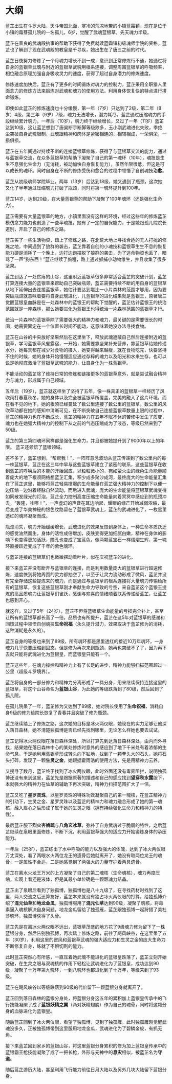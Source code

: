 # 大纲

蓝芷出生在斗罗大陆，天斗帝国北面，寒冷的荒凉地带的小镇蓝霜镇，现在是位于小镇的霜芽孤儿院的一名孤儿，6岁，觉醒了武魂蓝银草，先天魂力半级。

蓝芷在善良的武魂殿执事的帮助下获得了免费就读蓝霜镇初级魂师学院的资格。蓝芷也了解到了现在武魂殿的教皇是千寻疾，她出生在了唐三之前的时代。

蓝芷日夜努力修炼了一个月魂力增长不到一成，意识到正常修炼行不通，她通过将自身的蓝银草武魂与附近的蓝银草武魂用根系连接，调整周围蓝银草的呼吸频率，相位融合原理加强自身吸收灵力的速度，获得了超过自身潜力的修炼速度。

修炼速度加快后，蓝芷有了更多的时间锻炼对魂力的控制力，蓝芷采用全职猎人里面念力的修炼方法来锻炼对武魂和魂力的使用方法。利用身体恢复快的特点进行拼命锻炼。

即使如此蓝芷的修炼速度也十分缓慢，第一年（7岁）只达到了2级，第二年（8岁）4级，第三年（9岁）7级，魂力无法增长，潜力耗尽，蓝芷通过压缩魂力的手段继续累计魂力，一年后（10岁），魂力终于继续增长，又过了一年（11岁）蓝芷达到10级，这让蓝芷想到了唐昊断手断脚等级跌多，玉小刚武魂进化失败，季绝尘突破自身武魂限制，武魂跟精神和肉体是紧密相连的，相辅相成，一荣俱荣，一损俱损。

蓝芷在五年间通过持续不断的连接蓝银草修炼，获得了与蓝银草交流的能力，通过与蓝银草交流，在众多蓝银草的帮助下凝聚了自己的第一魂环（10年），魂技是生生不息强化生命力（无消耗，被动加快自身恢复能力），虽然年限很低，但这是可以成长的魂环。同时自身在不断的修炼受伤和愈合的过程中领悟了自创魂技**治愈**。

蓝芷从初级魂师学院毕业，两年（13岁）后达到18级，她又遇到了瓶颈，这次她又化了半年通过压缩魂力打破了瓶颈，同时将第一魂环提升到100年。

蓝芷14岁，达到20级，在大量蓝银草的帮助下凝聚了100年魂环（还是强化生命力）。

蓝芷需要有大量蓝银草的地方，小镇里面没有这样的环境，经过这些年的修炼蓝芷模仿念力能力也创造了一些半魂技，她有了一定的自保能力，于是她跟孤儿院院长道别，开启了自己的修炼之路。

蓝芷买了一些生活物资，踏上了修炼之路，在北荒大地上寻找合适的无人打扰的修炼之地，中间遇到了狼群的袭击，蓝芷靠着自创的小魂技和蓝银草生生不息的恢复能力硬是消耗了一个晚上，边打边跑摆脱了狼群的袭击，为了逃命物资也丢了，暗骂了一声“狗东西！”蓝芷继续了旅程，路上通过抓捕小动物维生，并且收集了很多坚果。

蓝芷到达了一处贫瘠的山谷，这里附近蓝银草很多非常适合蓝芷的突破计划，蓝芷打算连接大量的蓝银草来帮助自己突破瓶颈，蓝芷需要持续不断的用自身的蓝银草从地下延伸出去连接蓝银草，她估计要达到堪比一小片森林的范围才够用，因为要突破瓶颈就意味着要将自身武魂进化，儿蓝银草的进化结果就是蓝银王，原著唐三觉醒蓝银皇血脉是在一处森林中的蓝银王的帮助下觉醒的，蓝芷估计蓝银王的统治范围就是一座森林，那么她要进化为蓝银王也得统治一片森林范围的蓝银草才行。

统治一片森林的蓝银草除了需要强大的精神力和魂力，最关键的是需要很长的时间，她需要固定在一个位置长时间不能动，这意味着她没办法寻找食物。

蓝芷在山谷的中央放好坚果然后在这里坐下，释放武魂遮蔽自己然后连接附近的蓝银草，学习蓝银草风餐露宿，一开始，她需要靠坚果补充营养，靠蓝银草给她传递水分，她每天都在减少对食物的摄入，她变得越来越瘦，就在食物吃完，快要坚持不住的时候，她的身体开始慢慢适应通过存粹的魂力以及阳光和水来生存，也可以说是她彻底激活了蓝银草武魂的能力，让自身化为一株蓝银草。

不能活动的蓝芷除了维持日常的修炼和链接更多的蓝银草意外，就是尝试融合精神力与魂力，形成属于自己领域。

五年后（19岁），蓝芷就这样坐了坚持了五年，像一株真正的蓝银草一样经历了风吹雨打春夏秋冬，她的身体以及完全被蓝银草所覆盖，完美的融入了这片环境，而在看不见的地下，她的根须已经蔓延了数公里连接了数公里的蓝银草，数公里的风吹草动都在她的感知中清晰可见，在不断突破自己连接蓝银草数量上限的过程中，蓝芷的精神力也在不断成长，蓝芷的精神力在五年不眠不休的苦修中发生了质变，魂力也在她强大精神力的控制下从之前的气态压缩成为了液态，等级已然来到了50级。

蓝芷的第三第四魂环同样都是强化生命力，并且都被她提升到了9000年以上的年限。
蓝芷还领悟了蓝银领域。

差不多了，蓝芷想到，“帮帮我！”，一阵阵意念波动从蓝芷传递到了数公里内的每一株蓝银草，蓝芷在这三年中早与这些蓝银草建立了紧密的联系，这些蓝银草在收到蓝芷的呼唤后的本能的开始回应，以粒粒微小的，宛如萤火虫的绿色生命能量顺着庞大的地下根须网络想蓝芷汇集，积少成多聚沙成河，最终庞大的生命能量汇集在了蓝芷这里，能够将蓝芷轻易撑爆的生命能量在蓝芷强大精神力的控制下以便一边压缩一边沿着经脉自然流动，而后进入武魂，庞大的生命能量将蓝银草武魂变得如同散发绿光的灯泡，蓝芷全力控制高度压缩生命能量向着冥冥中感应到的瓶颈冲去，“轰隆，咔嚓！”，一声虚幻的声音在耳边响起，耀眼的绿芒开始减弱浓缩，最后变成了华美神秘的银色纹路留在了蓝银草武魂上，蓝芷的武魂进化了，一枚黑里透红的魂环凝聚而成。

瓶颈消失，魂力开始缓缓增长，武魂进化的效果反馈到身体上，一种生命本质跃迁的感觉油然而生，身体的活性成倍增加，皮肤变得更加细腻白嫩，精神在身体的影响下也变得更加活跃，瞳孔也变成了宝蓝色，像两颗蓝宝石一样熠熠生辉，第一魂环直接跃迁变成了千年的紫色魂环。

与蓝芷连接的蓝银草们也微微摆动着叶片，似在庆祝蓝芷的进化。

接下来蓝芷并没有断开与蓝银草的连接，而是利用数量庞大的蓝银草进行超速修炼，速度快到将她周围的灵力都抽空了，以至于让灵力流动形成了微风，蓝芷并没有完全存储这些提炼来的魂力，而是通过与蓝银草的根系连接将大量魂力传输给所有的蓝银草，恢复这些蓝银草刚才奉献生命力导致的亏空，来自蓝芷这个蓝银王提炼的高品质魂力让蓝银草们雀跃，感谢与欢喜的情绪顺着联系传递给蓝芷，让蓝芷也感到开心。

就这样，又过了5年（24岁），蓝芷不但将蓝银草生命能量的亏损完全补上，甚至让所有的蓝银草都长高了一倍，品质也有所提升，蓝芷在这5年对蓝银草的感谢和回馈过程中领悟自创魂技**生命祝福**（永久提升潜力，效果取决于蓝芷修为的消耗，这种消耗是永久的）。

蓝芷自身的等级也来到了89级，所有魂环都是黑里透红的接近10万年魂环，一身魂力几乎快要压缩到固态，但是修为再次来到瓶颈，她再也突破不了了，因为再下去就只能将武魂进化为蓝银皇，而蓝银皇只能有一个。

蓝芷这些年，在魂力操控和精神力上有了长足的进步，精神力能够扫描范围超过一公里（超级斗罗境界）。

蓝芷将自身的一部分修为和精神力分离形成了一具分身，用来继续保持连接这里的蓝银草，将这个山谷命名为**蓝银山谷**，为此她的等级跌落到了80级，然后回到了孤儿院。

在孤儿院呆了一年，蓝芷修为又达到了89级，她对院长使用了**生命祝福**，消耗自身9级的修为给院长恢复了青春并且突破了修为瓶颈。

蓝芷继续踏上了修炼之路，这次她的目标是冰火两仪眼，她现在的实力足够让他深入落日森林，她不清楚独孤博是否已经先找到哪里，无论怎么样她也要去试试。

蓝芷记得冰火两仪眼在落日森林深处，所以打算先到达落日森林深处，由内而外寻找，结果她在落日森林中心的某处修炼时意外的感应到了地下千米处有着浓郁的生命气息，于是她利用蓝银草形成转头向下钻地，找到了一颗拳头大的石头，她将石头打碎，发现了一颗**生灵之金**，她跟据霍雨浩的使用方法，先是用精神力云养。

又搜寻了数月，蓝芷终于找到了冰火两仪眼，此时外面还没有毒雾阻拦，说明独孤博还没有来到这里，蓝芷先是跟据原著的描述和自己的感应找到**望穿秋水露**服下，本就强大的精神力在仙草的辅助下再次突破，精神力扫描范围扩大了一倍。

蓝芷又吃了**星罗灵珠**，以星罗灵珠的特殊功效凝聚自己的第一魂核，在蓝芷精神力的引动下，生灵之金、星罗灵珠以及蓝芷的精神力和魂力融合形成了她的第一魂核，融入眉心之后形成了属于她的生灵之眼（拥有持续强化生命力和精神力的特性）。

最后蓝芷服下**烈火杏娇疏**与**八角玄冰草**，弥补了自身武魂过于脆弱的特性，之后蓝芷继续在泉眼里面修炼，不断下沉，利用蓝银草强大的适应力开始锻炼身体的承压能力。

一年后（25岁），蓝芷练出了水中呼吸的能力以及强大的体魄，达到了冰火两仪眼万丈深处，看了两眼水火两位龙王的遗骨后她就离开了，她没有取两位龙王的魂骨，一是属性不合适，二是她感觉到了两强大的力量守护着两具遗骨。

蓝芷在离水火龙王万米的上方凝聚了自己的第二魂核（生命魂核），魂力再度压缩，宏观上看还是液体，但是其最小单位确是一颗颗魂力结晶。

蓝芷出了泉眼后看到了独孤博，独孤博也是八十九级了，在寻找药材时找到了这里，两人交流之后还算友好，蓝芷本来就没有独占冰火两仪眼的打算，给独孤博介绍了**混元仙草**和**地龙金瓜**，独孤博服用了**混元仙草**达到90级，凝聚了魂核，将毒素逼入魂核解决自身问题，地龙金瓜留给了独孤雁，蓝芷跟独孤博一起狩猎了美杜莎魂环，独孤博获得了头骨。

蓝芷先是在离冰火两仪眼不远出，蓝银草茂盛的地方花了9级魂力修为留下了一株蓝银分身，然后告别独孤博，再次踏上修炼之路，前往了飓风峡谷，在这里呆了五年（30岁），利用这里的罡风和蓝银草武魂的强大适应力和生灵之金的庞大生命力不断修复自身，练就了不惧切割的能力。

此时蓝芷突然心有所感，一直压着她武魂不能进化的蓝银皇跌落了，蓝芷立刻开始突破，在生灵之眼与双魂核的作用下轻松让武魂进化为了蓝银皇，成功达到90级，凝聚了十万年第九魂环，一到八魂环也都进化到了十万年，等级来到了93级。

蓝芷在飓风峡谷以等级跌落到90级的代价留下一颗蓝银分身就离开了。

蓝芷回到落日森林的蓝银分身处，将蓝银分身这五年的累积加上蓝银皇传承中的飞行技能凝聚了成了**蓝银妖精之翼**（两对妖精翅膀）作为自己的魂骨，同时将这颗分身的血脉进化为蓝银皇。

随后蓝芷回到了冰火两仪眼，看望了独孤博，见到了独孤雁，此时独孤雁刚觉醒武魂没多久，正被独孤博带到这里服用地龙金瓜，武魂进化为了碧鳞金蛟，有抓无角。

接下来蓝芷回到家乡的蓝银山谷，将这里蓝银分身累积的修为加上蓝银皇传承中的蓝银霸王枪技能凝聚了成了一把长枪，外形与元神中的**息灾**相似，被蓝芷名为**守道**。

随后蓝芷游历大陆，甚至利用飞行能力前往日月大陆以及另外几块大陆留下蓝银分身。